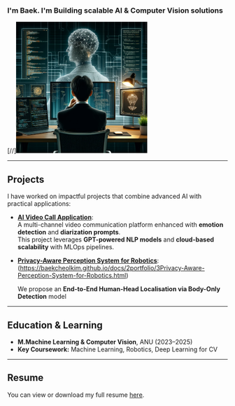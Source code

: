 <div align="left">
  <h3>I'm Baek. I'm Building scalable AI & Computer Vision solutions</h3>
  [//]<img src="profileimage.jpg" width="300" alt="My Profile Picture">
</div>

---

## Projects
I have worked on impactful projects that combine advanced AI with practical applications:
- [**AI Video Call Application**]([https://github.com/Evolutioned-Organisation/Video-Call-AI-ANU](https://baekcheolkim.github.io/docs/2portfolio/2video-call-AI-application-project.html)):  
  A multi-channel video communication platform enhanced with **emotion detection** and **diarization prompts**.  
  This project leverages **GPT-powered NLP models** and **cloud-based scalability** with MLOps pipelines.

- [**Privacy-Aware Perception System for Robotics**](#):
  (https://baekcheolkim.github.io/docs/2portfolio/3Privacy-Aware-Perception-System-for-Robotics.html)  

  We propose an **End-to-End Human-Head Localisation via Body-Only Detection** model

---

## Education & Learning
- **M.Machine Learning & Computer Vision**, ANU (2023–2025)  
- **Key Coursework:** Machine Learning, Robotics, Deep Learning for CV  
---
<!---
---

## 📊 GitHub Stats
<div align="center">
  <img src="https://github-readme-stats.vercel.app/api?username=BaekCheolKim&show_icons=true&theme=tokyonight" alt="GitHub Stats">
  <img src="https://github-readme-streak-stats.herokuapp.com/?user=BaekCheolKim&theme=tokyonight" alt="Streak Stats">
  <img src="https://github-readme-stats.vercel.app/api/top-langs/?username=BaekCheolKim&layout=compact&theme=tokyonight" alt="Top Languages">
</div>

---
--->

## Resume

You can view or download my full resume [here](https://drive.google.com/file/d/1abcXYZ123456789/view?usp=sharing).
